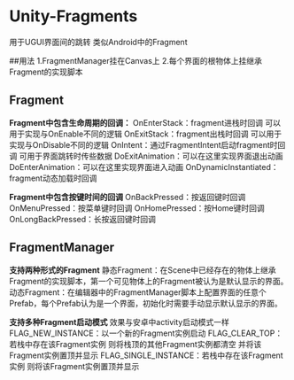 # Unity-Fragments
用于UGUI界面间的跳转 类似Android中的Fragment

##用法
1.FragmentManager挂在Canvas上
2.每个界面的根物体上挂继承Fragment的实现脚本

## Fragment
**Fragment中包含生命周期的回调：**
OnEnterStack：fragment进栈时回调 可以用于实现与OnEnable不同的逻辑
OnExitStack：fragment出栈时回调 可以用于实现与OnDisable不同的逻辑
OnIntent：通过FragmentIntent启动fragment时回调 可用于界面跳转时传些数据
DoExitAnimation：可以在这里实现界面退出动画
DoEnterAnimation：可以在这里实现界面进入动画
OnDynamicInstantiated：fragment动态加载时回调

**Fragment中包含按键时间的回调**
OnBackPressed：按返回键时回调
OnMenuPressed：按菜单键时回调
OnHomePressed：按Home键时回调
OnLongBackPressed：长按返回键时回调

## FragmentManager

**支持两种形式的Fragment**
静态Fragment：在Scene中已经存在的物体上继承Fragment的实现脚本，第一个可见物体上的Fragment被认为是默认显示的界面。
动态Fragment：在编辑器中的FragmentManager脚本上配置界面的任意个Prefab，每个Prefab认为是一个界面，初始化时需要手动显示默认显示的界面。

**支持多种Fragment启动模式**
效果与安卓中activity启动模式一样
FLAG_NEW_INSTANCE：以一个新的Fragment实例启动
FLAG_CLEAR_TOP：若栈中存在该Fragment实例 则将栈顶的其他Fragment实例都清空 并将该Fragment实例置顶并显示
FLAG_SINGLE_INSTANCE：若栈中存在该Fragment实例 则将该Fragment实例置顶并显示



